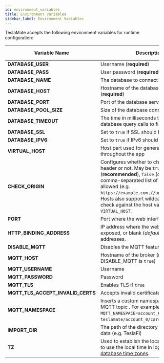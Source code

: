 ```yaml
---
id: environment_variables
title: Environment Variables
sidebar_label: Environment Variables
---
```


TeslaMate accepts the following environment variables for runtime configuration:

| Variable Name                     | Description                                                                                                                                                                                                                                                                                                      | Default Value |
| --------------------------------- | ---------------------------------------------------------------------------------------------------------------------------------------------------------------------------------------------------------------------------------------------------------------------------------------------------------------- | ------------- |
| **DATABASE_USER**                 | Username (**required**)                                                                                                                                                                                                                                                                                          |               |
| **DATABASE_PASS**                 | User password (**required**)                                                                                                                                                                                                                                                                                     |               |
| **DATABASE_NAME**                 | The database to connect to (**required**)                                                                                                                                                                                                                                                                        |               |
| **DATABASE_HOST**                 | Hostname of the database server (**required**)                                                                                                                                                                                                                                                                   |               |
| **DATABASE_PORT**                 | Port of the database server                                                                                                                                                                                                                                                                                      | 5432          |
| **DATABASE_POOL_SIZE**            | Size of the database connection pool                                                                                                                                                                                                                                                                             | 10            |
| **DATABASE_TIMEOUT**              | The time in milliseconds to wait for database query calls to finish                                                                                                                                                                                                                                              | 60000         |
| **DATABASE_SSL**                  | Set to `true` if SSL should be used                                                                                                                                                                                                                                                                              | false         |
| **DATABASE_IPV6**                 | Set to `true` if IPv6 should be used                                                                                                                                                                                                                                                                             | false         |
| **VIRTUAL_HOST**                  | Host part used for generating URLs throughout the app                                                                                                                                                                                                                                                            | localhost     |
| **CHECK_ORIGIN**                  | Configures whether to check the origin header or not. May be `true` (**recommended**), `false` (_default_) or a comma-separated list of hosts that are allowed (e.g. `https://example.com,//another.com:8080`). Hosts also support wildcards. If `true`, it will check against the host value in `VIRTUAL_HOST`. | false         |
| **PORT**                          | Port where the web interface is exposed                                                                                                                                                                                                                                                                          | 4000          |
| **HTTP_BINDING_ADDRESS**          | IP address where the web interface is exposed, or blank (_default_) meaning all addresses.                                                                                                                                                                                                                       |               |
| **DISABLE_MQTT**                  | Disables the MQTT feature if `true`                                                                                                                                                                                                                                                                              | false         |
| **MQTT_HOST**                     | Hostname of the broker (**required** unless DISABLE_MQTT is `true`)                                                                                                                                                                                                                                              |               |
| **MQTT_USERNAME**                 | Username                                                                                                                                                                                                                                                                                                         |               |
| **MQTT_PASSWORD**                 | Password                                                                                                                                                                                                                                                                                                         |               |
| **MQTT_TLS**                      | Enables TLS if `true`                                                                                                                                                                                                                                                                                            | false         |
| **MQTT_TLS_ACCEPT_INVALID_CERTS** | Accepts invalid certificates if `true`                                                                                                                                                                                                                                                                           | false         |
| **MQTT_NAMESPACE**                | Inserts a custom namespace into the MQTT topic . For example, with `MQTT_NAMESPACE=account_0`: `teslamate/account_0/cars/$car_id/state`.                                                                                                                                                                         |               |
| **IMPORT_DIR**                    | The path of the directory for the import of data (e.g. TeslaFi)                                                                                                                                                                                                                                                  | ./import      |
| **TZ**                            | Used to establish the local time zone, e.g. to use the local time in logs. See [List of tz database time zones](https://en.wikipedia.org/wiki/List_of_tz_database_time_zones).                                                                                                                                   |               |
